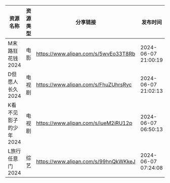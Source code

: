 | 资源名称          | 资源类型 | 分享链接                                 | 发布时间                |
| ------------- | ---- | ------------------------------------ | ------------------- |
| M末路狂花钱2024    | 电影   | https://www.alipan.com/s/5wvEo33T8Rb | 2024-06-07 21:00:19 |
| D但愿人长久2024    | 电视剧  | https://www.alipan.com/s/FhuZUhrsRyc | 2024-06-07 21:02:13 |
| K看不见影子的少年2024 | 电视剧  | https://www.alipan.com/s/iueM2iRU12p | 2024-06-07 06:50:13 |
| L旅行任意门2024    | 综艺   | https://www.alipan.com/s/99hnQkWKkeJ | 2024-06-07 07:24:08 |

